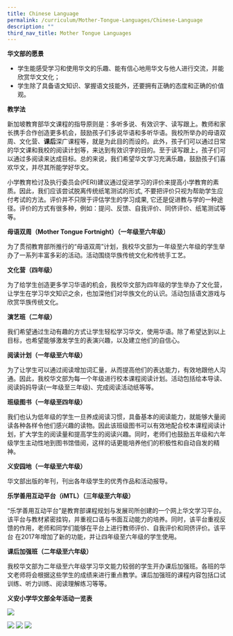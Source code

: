 ```yaml
---
title: Chinese Language
permalink: /curriculum/Mother-Tongue-Languages/Chinese-Language
description: ""
third_nav_title: Mother Tongue Languages
---
```

**华文部的愿景**

  

*   学生能感受学习和使用华文的乐趣、能有信心地用华文与他人进行交流，并能欣赏华文文化；
*   学生除了具备语文知识、掌握语文技能外，还要拥有正确的态度和正确的价值观。

  

**教学法**

  

新加坡教育部华文课程的指导原则是：多听多说、有效识字、读写跟上。教师和家长携手合作创造更多机会，鼓励孩子们多说华语和多听华语。我校所举办的母语双周、文化营、**课后**深广课程等，就是为此目的而设的。此外，孩子们可以通过日常的华文课和我校的阅读计划等，来达到有效识字的目的。至于读写跟上，孩子们可 以通过多阅读来达成目标。总的来说，我们希望华文学习充满乐趣，鼓励孩子们喜欢华文，并尽其所能学好华文。

  

小学教育检讨及执行委员会(PERI)建议通过促进学习的评价来提高小学教育的素质。因此，我们应该尝试脱离传统纸笔测试的形式, 不要把评价只视为帮助学生应付考试的方法。评价并不只限于评估学生的学习成果, 它还是促进教与学的一种途径。评价的方式有很多种，例如：提问、反馈、自我评价、同侪评价、纸笔测试等等。

  

  

**母语双周（Mother Tongue Fortnight）（一年级至六年级）**

  

为了贯彻教育部所推行的“母语双周”计划，我校华文部为一年级至六年级的学生举办了一系列丰富多彩的活动。活动围绕华族传统文化和传统手工艺。

  

**文化营（四年级）**

  

为了给学生创造更多学习华语的机会，我校华文部为四年级的学生举办了文化营，让学生在学习华文知识之余，也加深他们对华族文化的认识。活动包括语文游戏与欣赏华族传统文化。

  

**演艺班（二年级）**

  

我们希望通过生动有趣的方式让学生轻松学习华文，使用华语。除了希望达到以上目标，也希望能够激发学生的表演兴趣，以及建立他们的自信心。

  

**阅读计划（一年级至六年级）**

  

为了让学生可以通过阅读增加词汇量，从而提高他们的表达能力，有效地跟他人沟通。因此，我校华文部为每一个年级进行校本课程阅读计划。活动包括绘本导读、阅读妈妈导读(一年级至三年级)、完成阅读活动纸等等。

  

**班级图书（一年级至四年级）**

  

我们也认为低年级的学生一旦养成阅读习惯，具备基本的阅读能力，就能够大量阅读各种各样令他们感兴趣的读物。因此该班级图书可以有效地配合校本课程阅读计划，扩大学生的阅读量和提高学生的阅读兴趣。同时，老师们也鼓励五年级和六年级学生主动性地到图书馆借阅，这样的话更能培养他们的积极性和自动自发的精神。

  

**义安园地（一年级至六年级）**

  

华文部出版的年刊，刊出各年级学生的优秀作品和活动报导。

  

  

**乐学善用互动平台（iMTL）（三年级至六年级）**

  

“乐学善用互动平台”是教育部课程规划与发展司所创建的一个网上华文学习平台。该平台与教材紧密挂钩，并重视口语与书面互动能力的培养。同时，该平台重视反馈的作用，老师和同学们能够在平台上进行教师评价、自我评价和同侪评价。该平台 在2017年增加了新的功能，并让四年级至六年级的学生使用。

  

  

**课后加强班（二年级至六年级）**

  

我校华文部为二年级至六年级学习华文能力较弱的学生开办课后加强班。各班的华文老师将会根据这些学生的成绩来进行重点教学。课后加强班的课程内容包括口试训练、听力训练、阅读理解练习等等。

  

  

**义安小学华文部全年活动一览表**

![](/images/chinese.png)

![](/images/chinese2a.png)
![](/images/chinese2b.png)
![](/images/chinese2c.png)